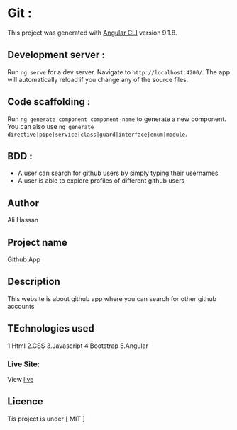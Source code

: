 # Git :

This project was generated with [Angular CLI](https://github.com/angular/angular-cli) version 9.1.8.

## Development server :

Run `ng serve` for a dev server. Navigate to `http://localhost:4200/`. The app will automatically reload if you change any of the source files.

## Code scaffolding :

Run `ng generate component component-name` to generate a new component. You can also use `ng generate directive|pipe|service|class|guard|interface|enum|module`.

## BDD :

* A user can search for github users by simply typing their usernames
* A user is able to explore profiles of different github users

## Author
Ali Hassan

## Project name
Github App

## Description
This website is about github app where you can search for other github accounts

## TEchnologies used 
1 Html  2.CSS  3.Javascript 4.Bootstrap 5.Angular


### Live Site:
View [live](https://hassan3111.github.io/Git-ip/)

## Licence
Tis project is under [ MIT ]


